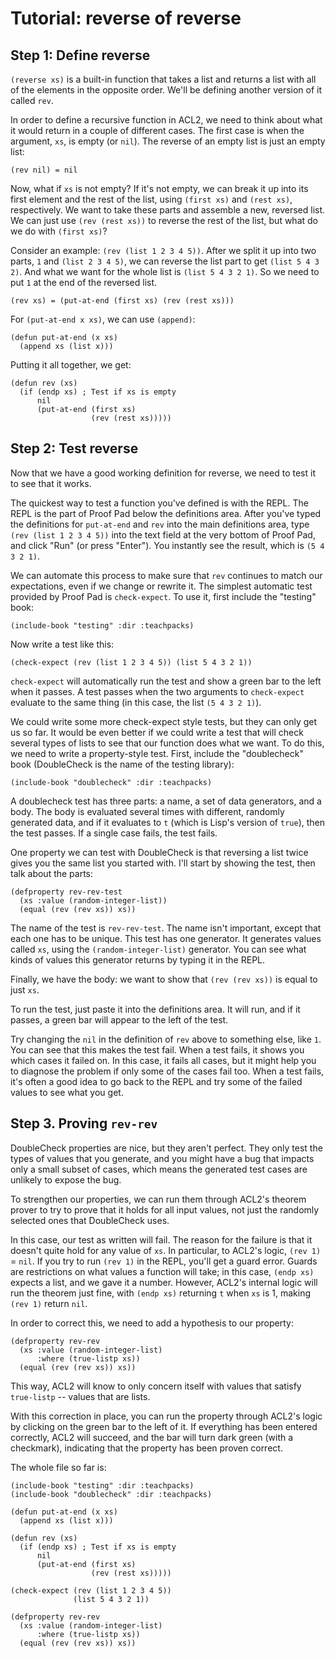 Tutorial: reverse of reverse
============================

Step 1: Define reverse
----------------------

`(reverse xs)` is a built-in function that takes a list and returns a list with
all of the elements in the opposite order. We'll be defining another version of
it called `rev`.

In order to define a recursive function in ACL2, we need to think about what it
would return in a couple of different cases. The first case is when the
argument, `xs`, is empty (or `nil`). The reverse of an empty list is just an
empty list:

    (rev nil) = nil

Now, what if `xs` is not empty? If it's not empty, we can break it up into its
first element and the rest of the list, using `(first xs)` and `(rest xs)`,
respectively. We want to take these parts and assemble a new, reversed list. We
can just use `(rev (rest xs))` to reverse the rest of the list, but what do we
do with `(first xs)`?

Consider an example: `(rev (list 1 2 3 4 5))`. After we split it up into two
parts, `1` and `(list 2 3 4 5)`, we can reverse the list part to get `(list 5 4
3 2)`. And what we want for the whole list is `(list 5 4 3 2 1)`. So we need to
put `1` at the end of the reversed list.

    (rev xs) = (put-at-end (first xs) (rev (rest xs)))

For `(put-at-end x xs)`, we can use `(append)`:

    (defun put-at-end (x xs)
      (append xs (list x)))

Putting it all together, we get:

    (defun rev (xs)
      (if (endp xs) ; Test if xs is empty
          nil
          (put-at-end (first xs)
                      (rev (rest xs)))))

Step 2: Test reverse
--------------------

Now that we have a good working definition for reverse, we need to test it to
see that it works.

The quickest way to test a function you've defined is with the REPL. The REPL is
the part of Proof Pad below the definitions area. After you've typed the
definitions for `put-at-end` and `rev` into the main definitions area, type
`(rev (list 1 2 3 4 5))` into the text field at the very bottom of Proof Pad,
and click "Run" (or press "Enter"). You instantly see the result, which is `(5 4
3 2 1)`.

We can automate this process to make sure that `rev` continues to match our
expectations, even if we change or rewrite it. The simplest automatic test
provided by Proof Pad is `check-expect`. To use it, first include the "testing"
book:

    (include-book "testing" :dir :teachpacks)

Now write a test like this:

    (check-expect (rev (list 1 2 3 4 5)) (list 5 4 3 2 1))

`check-expect` will automatically run the test and show a green bar to the left
when it passes. A test passes when the two arguments to `check-expect` evaluate
to the same thing (in this case, the list `(5 4 3 2 1)`).

We could write some more check-expect style tests, but they can only get us so
far. It would be even better if we could write a test that will check several
types of lists to see that our function does what we want. To do this, we need
to write a property-style test. First, include the "doublecheck" book
(DoubleCheck is the name of the testing library):

    (include-book "doublecheck" :dir :teachpacks)

A doublecheck test has three parts: a name, a set of data generators, and a
body. The body is evaluated several times with different, randomly generated
data, and if it evaluates to `t` (which is Lisp's version of `true`), then the
test passes. If a single case fails, the test fails.

One property we can test with DoubleCheck is that reversing a list twice gives
you the same list you started with. I'll start by showing the test, then talk
about the parts:

    (defproperty rev-rev-test
      (xs :value (random-integer-list))
      (equal (rev (rev xs)) xs))

The name of the test is `rev-rev-test`. The name isn't important, except that
each one has to be unique. This test has one generator. It generates values
called `xs`, using the `(random-integer-list)` generator. You can see what kinds
of values this generator returns by typing it in the REPL.

Finally, we have the body: we want to show that `(rev (rev xs))` is equal to
just `xs`.

To run the test, just paste it into the definitions area. It will run, and if it
passes, a green bar will appear to the left of the test.

Try changing the `nil` in the definition of `rev` above to something else, like
`1`. You can see that this makes the test fail. When a test fails, it shows you
which cases it failed on. In this case, it fails all cases, but it might help
you to diagnose the problem if only some of the cases fail too. When a test
fails, it's often a good idea to go back to the REPL and try some of the failed
values to see what you get.

Step 3. Proving `rev-rev`
-------------------------

DoubleCheck properties are nice, but they aren't perfect. They only test the
types of values that you generate, and you might have a bug that impacts only a
small subset of cases, which means the generated test cases are unlikely to
expose the bug.

To strengthen our properties, we can run them through ACL2's theorem prover to
try to prove that it holds for all input values, not just the randomly selected
ones that DoubleCheck uses.

In this case, our test as written will fail. The reason for the failure is that
it doesn't quite hold for any value of `xs`. In particular, to ACL2's logic,
`(rev 1)` = `nil`. If you try to run `(rev 1)` in the REPL, you'll get a guard
error. Guards are restrictions on what values a function will take; in this
case, `(endp xs)` expects a list, and we gave it a number. However, ACL2's
internal logic will run the theorem just fine, with `(endp xs)` returning `t`
when `xs` is 1, making `(rev 1)` return `nil`.

In order to correct this, we need to add a hypothesis to our property:

    (defproperty rev-rev
      (xs :value (random-integer-list)
          :where (true-listp xs))
      (equal (rev (rev xs)) xs))

This way, ACL2 will know to only concern itself with values that satisfy
`true-listp` -- values that are lists.

With this correction in place, you can run the property through ACL2's logic by
clicking on the green bar to the left of it. If everything has been entered
correctly, ACL2 will succeed, and the bar will turn dark green (with a
checkmark), indicating that the property has been proven correct.

The whole file so far is:

    (include-book "testing" :dir :teachpacks)
    (include-book "doublecheck" :dir :teachpacks)

    (defun put-at-end (x xs)
      (append xs (list x)))

    (defun rev (xs)
      (if (endp xs) ; Test if xs is empty
          nil
          (put-at-end (first xs)
                      (rev (rest xs)))))

    (check-expect (rev (list 1 2 3 4 5))
                  (list 5 4 3 2 1))

    (defproperty rev-rev
      (xs :value (random-integer-list)
          :where (true-listp xs))
      (equal (rev (rev xs)) xs))
